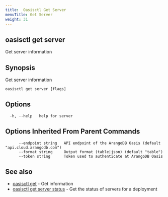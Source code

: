 ```yaml
---
title:  Oasisctl Get Server
menuTitle: Get Server
weight: 31
---
```

## oasisctl get server

Get server information

## Synopsis
Get server information

```
oasisctl get server [flags]
```

## Options
```
  -h, --help   help for server
```

## Options Inherited From Parent Commands
```
      --endpoint string   API endpoint of the ArangoDB Oasis (default "api.cloud.arangodb.com")
      --format string     Output format (table|json) (default "table")
      --token string      Token used to authenticate at ArangoDB Oasis
```

## See also
* [oasisctl get](_index.md)	 - Get information
* [oasisctl get server status](get-server-status.md)	 - Get the status of servers for a deployment

